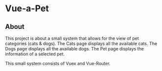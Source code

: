 # Vue-a-Pet

## About
This project is about a small system that allows for the view of pet categories (cats & dogs).
The Cats page displays all the available cats. The Dogs page displays all the available dogs.
The Pet page displays the information of a selected pet.

This small system consists of Vuex and Vue-Router.

